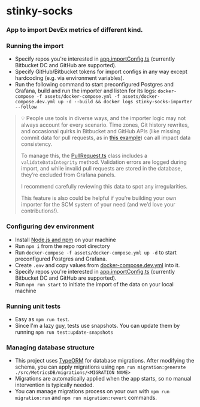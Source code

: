 # stinky-socks

### App to import DevEx metrics of different kind.

### Running the import
- Specify repos you're interested in [app.importConfig.ts](src/app.importConfig.ts) (currently Bitbucket DC and GitHub are supported).
- Specify GitHub/Bitbucket tokens for import configs in any way except hardcoding (e.g. via environment variables).
- Run the following command to start preconfigured Postgres and Grafana, build and run the importer and listen
  for its logs:
  ```docker-compose -f assets/docker-compose.yml -f assets/docker-compose.dev.yml up -d --build && docker logs stinky-socks-importer --follow```

> 💡 People use tools in diverse ways, and the importer logic may not always account for every scenario. Time zones, Git
> history rewrites, and occasional quirks in Bitbucket and GitHub APIs (like missing commit data for pull requests, as
> in
> [this example](https://github.com/grafana/grafana/pull/637)) can all impact data consistency.
>
> To manage this, the [PullRequest.ts](src/MetricsDB/entities/PullRequest.ts) class includes a `validateDataIntegrity` method.
> Validation errors are logged during
> import, and while invalid pull requests are stored in the database, they’re excluded from Grafana panels.
>
> I recommend carefully reviewing this data to spot any irregularities.
>
> This feature is also could be helpful if you’re building your own importer for the SCM system of your need (and we’d love your
> contributions!).

### Configuring dev environment

- Install [Node.js and npm](https://nodejs.org) on your machine
- Run `npm i` from the repo root directory
- Run `docker-compose -f assets/docker-compose.yml up -d` to start preconfigured Postgres and Grafana.
- Create `.env` and copy values from [docker-compose.dev.yml](assets/docker-compose.dev.yml) into it.
- Specify repos you're interested in [app.importConfig.ts](src/app.importConfig.ts) (currently Bitbucket DC and GitHub are supported).
- Run ```npm run start``` to initiate the import of the data on your local machine


### Running unit tests
- Easy as ```npm run test```.
- Since I'm a lazy guy, tests use snapshots. You can update them by running ```npm run test:update-snapshots```

### Managing database structure
- This project uses [TypeORM](https://typeorm.io/migrations) for database migrations. After modifying the schema, you
  can apply migrations using
  ```npm run migration:generate ./src/MetricsDB/migrations/<MIGRATION NAME>```
- Migrations are automatically applied when the app starts, so no manual intervention is typically needed.
- You can manage migrations process on your own with `npm run migration:run` and `npm run migration:revert` commands.

